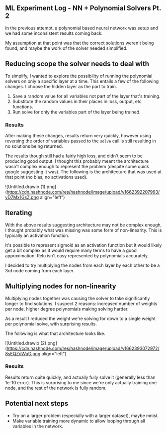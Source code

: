 ## ML Experiment Log - NN + Polynomial Solvers Pt. 2

In the previous attempt, a polynomial based neural network was setup and we had some inconsistent results coming back.

My assumption at that point was that the correct solutions weren't being found, and maybe the work of the solver needed simplified.


## Reducing scope the solver needs to deal with

To simplify, I wanted to explore the possibility of running the polynomial solvers on only a specific layer at a time.  This entails a few of the following changes.  I choose the hidden layer as the part to train.

1. Save a random value for all variables not part of the layer that's training.
2. Substitute the random values in their places in loss, output, etc functions.
3. Run solve for only the variables part of the layer being trained.


### Results

After making these changes, results return very quickly, however using reversing the order of variables passed to the `solve` call is still resulting in no solutions being returned.

The results though still had a fairly high loss, and didn't seem to be producing good output.  I thought this probably meant the architecture wasn't complex enough to represent the problem (despite some quick google suggesting it was).  The following is the architecture that was used at that point (no bias, no activations used).

![Untitled.drawio (1).png](https://cdn.hashnode.com/res/hashnode/image/upload/v1662392207993/vD7Mx1GsZ.png align="left")


## Iterating

With the above results suggesting architecture may not be complex enough, I thought probably what was missing was some form of non-linearity.  This is typically an activation function.  

It's possible to represent sigmoid as an activation function but it would likely get a bit complex as it would require many terms to have a good approximation.  Relu isn't easy represented by polynomials accurately.

I decided to try multiplying the nodes from each layer by each other to be a 3rd node coming from each layer.


## Multiplying nodes for non-linearity

Multiplying nodes together was causing the solver to take significantly longer to find solutions.  I suspect 2 reasons: increased number of weights per node, higher degree polynomials making solving harder. 

As a result I reduced the weight we're solving for down to a single weight per polynomial solve, with surprising results.

The following is what that architecture looks like.

![Untitled.drawio (2).png](https://cdn.hashnode.com/res/hashnode/image/upload/v1662393072972/8sEQZdWqD.png align="left")


### Results

Results return quite quickly, and actually fully solve it (generally less than 1e-10 error).  This is surprising to me since we're only actually training one node, and the rest of the network is fully random.


## Potential next steps

- Try on a larger problem (especially with a larger dataset), maybe mnist.
- Make variable training more dynamic to allow looping through all variables in the network.
